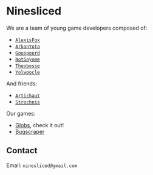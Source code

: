 # Ninesliced
We are a team of young game developers composed of:
- [`AlexisFox`](https://github.com/alexis-belmonte)
- [`ArkanYota`](https://github.com/arkanyota)
- [`Gouspourd`](https://github.com/gouspourd)
- [`NotGoyome`](https://github.com/notgoyome)
- [`Theobosse`](https://github.com/TheodoreBillotte)
- [`Yolwoocle`](https://github.com/Yolwoocle)

And friends:
- [`Artichaut`](https://github.com/LeSeulArtichaut)
- [`Strochnis`](https://on.soundcloud.com/wk1kdJsHbH2m8tLZ8)

Our games: 
- [Globs](https://github.com/ARKANYOTA/gmtk2024), check it out!
- [Bugscraper](https://github.com/yolwoocle/bugscraper)


## Contact 
Email: `ninesliced@gmail.com` 
